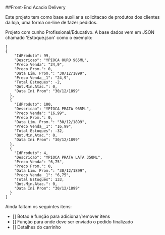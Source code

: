 ##Front-End Acacio Delivery

Este projeto tem como base auxiliar a solicitacao de produtos dos clientes da loja, uma forma on-line de fazer pedidos.

Projeto com cunho Profissional/Educativo. 
A base dados vem em JSON chamado 'Estoque.json' como o exemplo:

```
[
{
    "IdProduto": 99,
    "Descricao": "YPIOCA OURO 965ML",
    "Preco Venda": "24,9",
    "Preco Prom.": 0,
    "Data Lim. Prom.": "30/12/1899",
    "Preco Venda__1": "24,9",
    "Total Estoques": -2,
    "Qnt.Min.Atac.": 0,
    "Data Ini Prom": "30/12/1899"
  },
  {
    "IdProduto": 100,
    "Descricao": "YPIOCA PRATA 965ML",
    "Preco Venda": "16,99",
    "Preco Prom.": 0,
    "Data Lim. Prom.": "30/12/1899",
    "Preco Venda__1": "16,99",
    "Total Estoques": -32,
    "Qnt.Min.Atac.": 0,
    "Data Ini Prom": "30/12/1899"
  },
  {
    "IdProduto": 4,
    "Descricao": "YPIOCA PRATA LATA 350ML",
    "Preco Venda": "6,75",
    "Preco Prom.": 0,
    "Data Lim. Prom.": "30/12/1899",
    "Preco Venda__1": "6,75",
    "Total Estoques": 133,
    "Qnt.Min.Atac.": 0,
    "Data Ini Prom": "30/12/1899"
  }
]

```


Ainda faltam os seguintes itens:
- [] Botao e função para adicionar/remover itens
- [] Função para onde deve ser enviado o pedido finalizado
- [] Detalhes do carrinho
